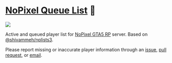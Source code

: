 # [NoPixel Queue List](https://np.pogge.rs/) 👾

![](https://github.com/jakejarvis/npqueue/workflows/Deploy/badge.svg)

Active and queued player list for [NoPixel GTA5 RP](https://www.nopixel.net/) server. Based on [@shivammeh/nplists3](https://github.com/shivammeh/nplists3).

Please report missing or inaccurate player information through an [issue](https://github.com/jakejarvis/npqueue/issues/new), [pull request](https://github.com/jakejarvis/npqueue/pulls), or [email](mailto:nopixellist@gmail.com).
